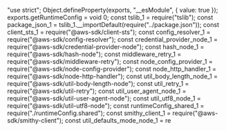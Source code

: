 "use strict";
Object.defineProperty(exports, "__esModule", { value: true });
exports.getRuntimeConfig = void 0;
const tslib_1 = require("tslib");
const package_json_1 = tslib_1.__importDefault(require("../package.json"));
const client_sts_1 = require("@aws-sdk/client-sts");
const config_resolver_1 = require("@aws-sdk/config-resolver");
const credential_provider_node_1 = require("@aws-sdk/credential-provider-node");
const hash_node_1 = require("@aws-sdk/hash-node");
const middleware_retry_1 = require("@aws-sdk/middleware-retry");
const node_config_provider_1 = require("@aws-sdk/node-config-provider");
const node_http_handler_1 = require("@aws-sdk/node-http-handler");
const util_body_length_node_1 = require("@aws-sdk/util-body-length-node");
const util_retry_1 = require("@aws-sdk/util-retry");
const util_user_agent_node_1 = require("@aws-sdk/util-user-agent-node");
const util_utf8_node_1 = require("@aws-sdk/util-utf8-node");
const runtimeConfig_shared_1 = require("./runtimeConfig.shared");
const smithy_client_1 = require("@aws-sdk/smithy-client");
const util_defaults_mode_node_1 = re